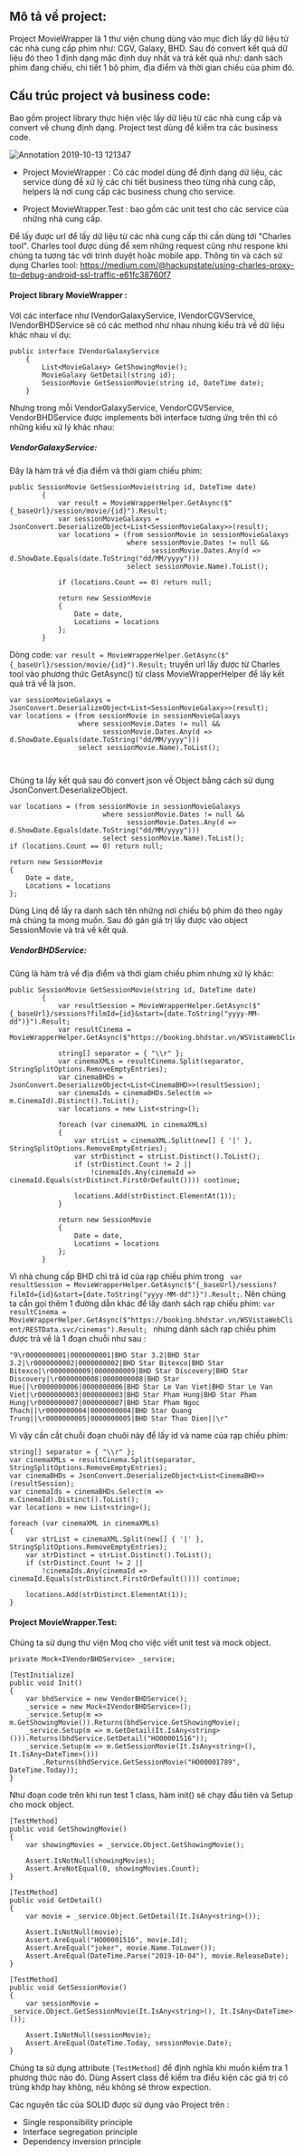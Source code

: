 ## Mô tả về project: 

Project MovieWrapper là 1 thư viện chung dùng vào mục đích lấy dữ liệu từ các nhà cung cấp phim như: CGV, Galaxy, BHD. Sau đó convert kết quả dữ liệu đó theo 1 định dạng mặc định duy nhất và trả kết quả như: danh sách phim đang chiếu, chi tiết 1 bộ phim, địa điểm và thời gian chiếu của phim đó.

## Cấu trúc project và business code:

Bao gồm project library thực hiện việc lấy dữ liệu từ các nhà cung cấp và convert về chung định dạng. Project test dùng để kiểm tra các business code.

![Annotation 2019-10-13 121347](https://user-images.githubusercontent.com/36435846/66711286-21973f80-edb3-11e9-9399-45bfca1c2d9e.png)

* Project MovieWrapper : Có các model dùng để định dạng dữ liệu, các service dùng để xử lý các chi tiết business theo từng nhà cung cấp, helpers là nơi cung cấp các business chung cho service.

* Project MovieWrapper.Test : bao gồm các unit test cho các service của những nhà cung cấp.

Để lấy được url để lấy dữ liệu từ các nhà cung cấp thì cần dùng tới "Charles tool". Charles tool được dùng để xem những request cũng như respone khi chúng ta tương tác với trình duyệt hoặc mobile app. Thông tin và cách sử dụng Charles tool: https://medium.com/@hackupstate/using-charles-proxy-to-debug-android-ssl-traffic-e61fc38760f7

#### Project library MovieWrapper :
Với các interface như IVendorGalaxyService, IVendorCGVService, IVendorBHDService sẽ có các method như nhau nhưng kiểu trả về dữ liệu khác nhau ví dụ:
```
public interface IVendorGalaxyService
    {
        List<MovieGalaxy> GetShowingMovie();
        MovieGalaxy GetDetail(string id);
        SessionMovie GetSessionMovie(string id, DateTime date);
    }
```

Nhưng trong mỗi VendorGalaxyService, VendorCGVService, VendorBHDService được implements bởi interface tương ứng trên thì có những kiểu xử lý khác nhau:
##### VendorGalaxyService:
Đây là hàm trả về địa điểm và thời giam chiếu phim: 
```
public SessionMovie GetSessionMovie(string id, DateTime date)
        {
            var result = MovieWrapperHelper.GetAsync($"{_baseUrl}/session/movie/{id}").Result;
            var sessionMovieGalaxys = JsonConvert.DeserializeObject<List<SessionMovieGalaxy>>(result);
            var locations = (from sessionMovie in sessionMovieGalaxys
                             where sessionMovie.Dates != null &&
                                   sessionMovie.Dates.Any(d => d.ShowDate.Equals(date.ToString("dd/MM/yyyy")))
                             select sessionMovie.Name).ToList();

            if (locations.Count == 0) return null;

            return new SessionMovie
            {
                Date = date,
                Locations = locations
            };
        }
```
Dòng code:  ``` var result = MovieWrapperHelper.GetAsync($"{_baseUrl}/session/movie/{id}").Result; ``` truyền url lấy được từ Charles tool vào phương thức GetAsync() từ class MovieWrapperHelper để lấy kết quả trả về là json.

```
var sessionMovieGalaxys = JsonConvert.DeserializeObject<List<SessionMovieGalaxy>>(result);
var locations = (from sessionMovie in sessionMovieGalaxys
                 where sessionMovie.Dates != null &&
                       sessionMovie.Dates.Any(d => d.ShowDate.Equals(date.ToString("dd/MM/yyyy")))
                 select sessionMovie.Name).ToList();

            
```
Chúng ta lấy kết quả sau đó convert json về Object bằng cách sử dụng JsonConvert.DeserializeObject.

```
var locations = (from sessionMovie in sessionMovieGalaxys
                       where sessionMovie.Dates != null &&
                             sessionMovie.Dates.Any(d => d.ShowDate.Equals(date.ToString("dd/MM/yyyy")))
                       select sessionMovie.Name).ToList();
if (locations.Count == 0) return null;

return new SessionMovie
{
    Date = date,
    Locations = locations
};
```
Dùng Linq để lấy ra danh sách tên những nơi chiếu bộ phim đó theo ngày mà chúng ta mong muốn. Sau đó gán giá trị lấy được vào object SessionMovie và trả về kết quả.

##### VendorBHDService: 
Cũng là hàm trả về địa điểm và thời giam chiếu phim nhưng xử lý khác:

```
public SessionMovie GetSessionMovie(string id, DateTime date)
        {
            var resultSession = MovieWrapperHelper.GetAsync($"{_baseUrl}/sessions?filmId={id}&start={date.ToString("yyyy-MM-dd")}").Result;
            var resultCinema = MovieWrapperHelper.GetAsync($"https://booking.bhdstar.vn/WSVistaWebClient/RESTData.svc/cinemas").Result;

            string[] separator = { "\\r" };
            var cinemaXMLs = resultCinema.Split(separator, StringSplitOptions.RemoveEmptyEntries);
            var cinemaBHDs = JsonConvert.DeserializeObject<List<CinemaBHD>>(resultSession);
            var cinemaIds = cinemaBHDs.Select(m => m.CinemaId).Distinct().ToList();
            var locations = new List<string>();

            foreach (var cinemaXML in cinemaXMLs)
            {
                var strList = cinemaXML.Split(new[] { '|' }, StringSplitOptions.RemoveEmptyEntries);
                var strDistinct = strList.Distinct().ToList();
                if (strDistinct.Count != 2 ||
                    !cinemaIds.Any(cinemaId => cinemaId.Equals(strDistinct.FirstOrDefault()))) continue;

                locations.Add(strDistinct.ElementAt(1));
            }

            return new SessionMovie
            {
                Date = date,
                Locations = locations
            };
        }
```
Vì nhà chung cấp BHD chỉ trả id của rạp chiều phim trong 
``` var resultSession = MovieWrapperHelper.GetAsync($"{_baseUrl}/sessions?filmId={id}&start={date.ToString("yyyy-MM-dd")}").Result;```. Nên chúng ta cần gọi thêm 1 đường dẫn khác để lấy danh sách rạp chiếu phim: 
```var resultCinema = MovieWrapperHelper.GetAsync($"https://booking.bhdstar.vn/WSVistaWebClient/RESTData.svc/cinemas").Result; ``` 
nhưng dánh sách rạp chiều phim được trả về là 1 đoạn chuỗi như sau : 
  ```
  "9\r0000000001|0000000001|BHD Star 3.2|BHD Star 3.2|\r0000000002|0000000002|BHD Star Bitexco|BHD Star Bitexco|\r0000000009|0000000009|BHD Star Discovery|BHD Star Discovery|\r0000000008|0000000008|BHD Star Hue||\r0000000006|0000000006|BHD Star Le Van Viet|BHD Star Le Van Viet|\r0000000003|0000000003|BHD Star Pham Hung|BHD Star Pham Hung|\r0000000007|0000000007|BHD Star Pham Ngoc Thach||\r0000000004|0000000004|BHD Star Quang Trung||\r0000000005|0000000005|BHD Star Thao Dien||\r"
```
Vì vậy cần cắt chuỗi đoạn chuôi này để lấy id và name của rạp chiều phim: 
```
string[] separator = { "\\r" };
var cinemaXMLs = resultCinema.Split(separator, StringSplitOptions.RemoveEmptyEntries);
var cinemaBHDs = JsonConvert.DeserializeObject<List<CinemaBHD>>(resultSession);
var cinemaIds = cinemaBHDs.Select(m => m.CinemaId).Distinct().ToList();
var locations = new List<string>();

foreach (var cinemaXML in cinemaXMLs)
{
    var strList = cinemaXML.Split(new[] { '|' }, StringSplitOptions.RemoveEmptyEntries);
    var strDistinct = strList.Distinct().ToList();
    if (strDistinct.Count != 2 ||
        !cinemaIds.Any(cinemaId => cinemaId.Equals(strDistinct.FirstOrDefault()))) continue;

    locations.Add(strDistinct.ElementAt(1));
}
```

#### Project MovieWrapper.Test:

Chúng ta sử dụng thư viện Moq cho việc viết unit test và mock object.
```
private Mock<IVendorBHDService> _service;

[TestInitialize]
public void Init()
{
    var bhdService = new VendorBHDService();
    _service = new Mock<IVendorBHDService>();
    _service.Setup(m => m.GetShowingMovie()).Returns(bhdService.GetShowingMovie);
    _service.Setup(m => m.GetDetail(It.IsAny<string>())).Returns(bhdService.GetDetail("HO00001516"));
    _service.Setup(m => m.GetSessionMovie(It.IsAny<string>(), It.IsAny<DateTime>()))
        .Returns(bhdService.GetSessionMovie("HO00001789", DateTime.Today));
}
```
Như đoạn code trên khi run test 1 class, hàm init() sẽ chạy đầu tiên và Setup cho mock object.

```
[TestMethod]
public void GetShowingMovie()
{
    var showingMovies = _service.Object.GetShowingMovie();

    Assert.IsNotNull(showingMovies);
    Assert.AreNotEqual(0, showingMovies.Count);
}

[TestMethod]
public void GetDetail()
{
    var movie = _service.Object.GetDetail(It.IsAny<string>());

    Assert.IsNotNull(movie);
    Assert.AreEqual("HO00001516", movie.Id);
    Assert.AreEqual("joker", movie.Name.ToLower());
    Assert.AreEqual(DateTime.Parse("2019-10-04"), movie.ReleaseDate);
}

[TestMethod]
public void GetSessionMovie()
{
    var sessionMovie = _service.Object.GetSessionMovie(It.IsAny<string>(), It.IsAny<DateTime>());

    Assert.IsNotNull(sessionMovie);
    Assert.AreEqual(DateTime.Today, sessionMovie.Date);
}
```

Chúng ta sử dụng attribute ```[TestMethod]``` để định nghĩa khi muốn kiểm tra 1 phương thức nào đó. Dùng Assert class để kiểm tra điều kiện các giá trị có trùng khớp hay không, nếu không sẽ throw expection.

Các nguyên tắc của SOLID được sử dụng vào Project trên : 

* Single responsibility principle
* Interface segregation principle
* Dependency inversion principle





